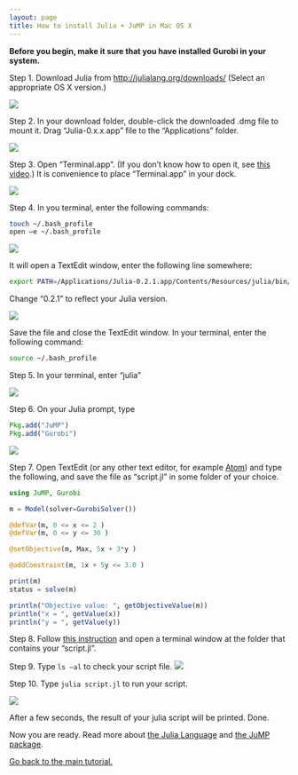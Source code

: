 ```yaml
---
layout: page
title: How to install Julia + JuMP in Mac OS X
---
```


**Before you begin, make it sure that you have installed Gurobi in your system.**

Step 1. Download Julia from http://julialang.org/downloads/ (Select an appropriate OS X version.)

<img src="../images/mac/1.png">


Step 2. In your download folder, double-click the downloaded .dmg file to mount it. Drag “Julia-0.x.x.app” file to the “Applications” folder.

<img src="../images/mac/2.png">



Step 3. Open “Terminal.app”. (If you don’t know how to open it, see [this video](https://www.youtube.com/watch?v=zw7Nd67_aFw).) It is convenience to place “Terminal.app” in your dock.

<img src="../images/mac/3.png">



Step 4. In you terminal, enter the following commands:

```bash
touch ~/.bash_profile
open –e ~/.bash_profile
```

<img src="../images/mac/4-1.png">

It will open a TextEdit window, enter the following line somewhere:

```bash
export PATH=/Applications/Julia-0.2.1.app/Contents/Resources/julia/bin/:$PATH
```

Change “0.2.1” to reflect your Julia version.

<img src="../images/mac/4-2.png">

Save the file and close the TextEdit window. In your terminal, enter the following command:

```bash
source ~/.bash_profile
```


Step 5. In your terminal, enter “julia”

<img src="../images/mac/5.png">


Step 6. On your Julia prompt, type

```julia
Pkg.add("JuMP")
Pkg.add("Gurobi")
```
<img src="../images/mac/6.png">


Step 7. Open TextEdit (or any other text editor, for example [Atom](http://atom.io)) and type the following, and save the file as “script.jl” in some folder of your choice.

```julia
using JuMP, Gurobi

m = Model(solver=GurobiSolver())

@defVar(m, 0 <= x <= 2 )
@defVar(m, 0 <= y <= 30 )

@setObjective(m, Max, 5x + 3*y )

@addConstraint(m, 1x + 5y <= 3.0 )

print(m)
status = solve(m)

println("Objective value: ", getObjectiveValue(m))
println("x = ", getValue(x))
println("y = ", getValue(y))
```

Step 8. Follow [this instruction](http://osxdaily.com/2011/12/07/open-a-selected-finder-folder-in-a-new-terminal-window/) and open a terminal window at the folder that contains your “script.jl”.

Step 9. Type `ls –al` to check your script file.
<img src="../images/mac/9.png">

Step 10. Type `julia script.jl` to run your script.

<img src="../images/mac/10.png">


After a few seconds, the result of your julia script will be printed. Done.


Now you are ready. Read more about [the Julia Language](http://docs.julialang.org/) and [the JuMP package](http://jump.readthedocs.org/en/latest/).

[Go back to the main tutorial.](/julia)
